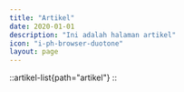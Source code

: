 ```yaml
---
title: "Artikel"
date: 2020-01-01
description: "Ini adalah halaman artikel"
icon: "i-ph-browser-duotone"
layout: page
---
```


::artikel-list{path="artikel"}
::
